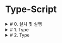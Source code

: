 # Type-Script

<details>
<summary># 0. 설치 및 실행</summary>
<div markdown="1">

### 0-1. 설치

```zsh
# 타입스크립트 컴파일러 설치
npm install -g typesciript
```

\*.ts 파일을 만들어서

### 0-1. 실행

```js
class Person {
  age: number;
  construrtor() {
    this.age = 1;
  }
}
```

node \*.ts 를 실행시키면, Syntax error 가 발생한다.
ts 문법을 js로 변환해주는 과정을 거쳐야 함

```zsh
# ts => js 컴파일링
tsc *.ts
```

디렉토리에 \*.js 가 생겨난 걸 확인 할 수 있다.
그리고 새롭게 생겨난 js 파일을 실행시켜야 한다.

```zsh
node *.js
```

매우 번거로움..
컴파일 과정없이 바로 node에서 typesciript 를 js로 변경 시켜서 실행시키는 툴이 있음

```zsh
npm i -g ts-node
```

컴파일 과정 없이 바로 `node` 명령어로 ts 파일 실행 가능함.

라이브서버로 확인을 할때에는`Script` 태그에 ts파일이 아니라 js 파일로 확인을 해야 하는데,

매번 컴파일을 해줘야하는 게 매우 번거로움

```zsh
tsc -w *.ts
```

명령어로 ts 파일이 수정될 때 마다 자동으로 컴파일을 해서 해당 js 파일을 업데이트 해줌

</div>
</details>

<details>
<summary># 1. Type</summary>
<div markdown="1">

### 1. Basic

typesciript 에서 타입을 변수를 선언할 때는 `:`를 이용해서 타입을 지정해줘야한다.

```js
// number
let num: number = 1234;

// string
let str: string = 'hello world';

// boolean
let fact: boolean = true;
fact = false;
```

`undefined` 와 `null` 같은 경우는 단일 타입으로 변수를 설정할 경우  
`undefined` 또는 `null` 밖에 안들어가져서 쓸모 없는 변수가 되어버림

그래서 `|` 를 이용해 여러개의 타입이 들어갈 수 있는 변수로 지정 한다.

```js
// undefined
let name: undefined | string = undefined;
name = 'dev_kong';

// null
let age: null | number = null;
age = 21;
```

`void` 타입과 `never` 타입은 주로 함수의 타입을 지정(사실 변수에는 사용이 아예 안한다고봐도 무방)사용한다.
`void`는 `undefined`를 리턴하는 함수에 `never`는 리턴조차 하지 않는 함수(throw new Error(afd))에 사용된다

```js
// void
function voidFunction(): void {
  console.log('it is void function');
  return;
}

// void
function errorFunction(e: string): never {
  throw new Error(e);
}

function infinite(): never {
  while (true) {
    console.log('keep running~');
  }
}
```

object 타입은 js의 모든 objective 를 담을 수 있는 타입이다.
당연하게도 안쓰는게 좋다.

```js
let obj: object = { hello: 'world' };

obj = ['hello', 'world'];

obj = (): void => {
  console.log('object!');
  return;
};
```

### 2. function

타입스크립트에서는 함수를 사용할 때에 리턴하는 값의 타입 뿐만 아니라,
인자로 들어오는 값에대한 타입 역시 지정 해줘야한다.

```js
function sum(a: number, b: number): number {
  return a + b;
}
```

프로미스 객체를 리턴하는 경우에는 프로미스 객체를 리턴한다고 명시 해줘야 함

```js
function returnPromise(index: number): Promise<number> {
  // ...
  // ...
  // ...

  return new Promise((res, res) => {
    res(100);
  });
}
```

</div>
</details>

<details>
<summary># 2. Type</summary>
<div markdown="1">

</div>
</details>
